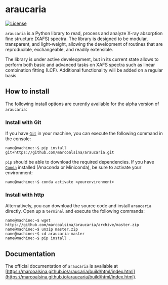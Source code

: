 # araucaria

[![License](https://img.shields.io/badge/License-BSD%202--Clause-green.svg)](https://github.com/marcoalsina/araucaria/blob/master/LICENSE)


`araucaria` is a Python library to read, process and analyze X-ray absorption fine structure 
(XAFS) spectra. The library is designed to be modular, transparent, and light-weight, allowing 
the development of routines that are reproducible, exchangeable, and readily extensible.

The library is under active develeopment, but in its current state allows to perform both
basic and advanced tasks on XAFS spectra such as linear combination fitting (LCF). 
Additional functionality will be added on a regular basis.

## How to install
The following install options are curently available for the alpha version of `araucaria`:

### Install with Git

If you have [`Git`](https://git-scm.com/) in your machine, you can execute the following command in the console:

```console
name@machine:~$ pip install git+https://github.com/marcoalsina/araucaria.git
```

``pip`` should be able to download the required dependencies.
If you have [`Conda`](https://docs.conda.io/en/latest/) installed (Anaconda or Miniconda), be sure to activate your environment:

```console
name@machine:~$ conda activate <yourenvironment>
```

### Install with http

Alternatively, you can download the source code and install ``araucaria`` directly.
Open up a `terminal` and execute the following commands:

```console
name@machine:~$ wget https://github.com/marcoalsina/araucaria/archive/master.zip
name@machine:~$ unzip master.zip
name@machine:~$ cd araucaria-master
name@machine:~$ pip install .
```

## Documentation

The official documentation of `araucaria` is available at 
[https://marcoalsina.github.io/araucaria/build/html/index.html](https://marcoalsina.github.io/araucaria/build/html/index.html).
